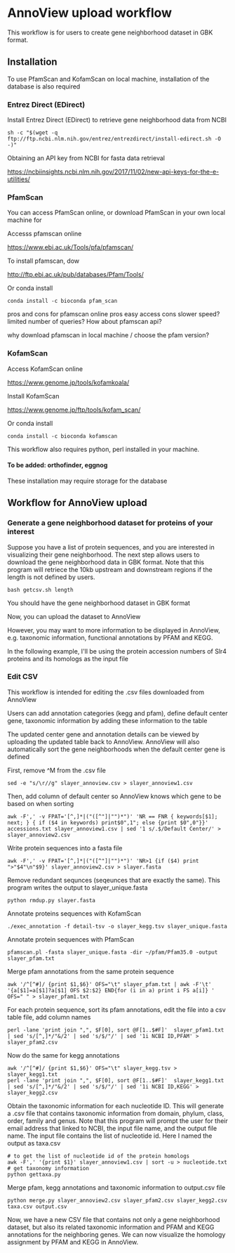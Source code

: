 
# AnnoView upload workflow

This workflow is for users to create gene neighborhood dataset in GBK format.

## Installation

To use PfamScan and KofamScan on local machine, installation of the database is also required 

### Entrez Direct (EDirect)

Install Entrez Direct (EDirect) to retrieve gene neighborhood data from NCBI

```
sh -c "$(wget -q ftp://ftp.ncbi.nlm.nih.gov/entrez/entrezdirect/install-edirect.sh -O -)"
```

Obtaining an API key from NCBI for fasta data retrieval 

https://ncbiinsights.ncbi.nlm.nih.gov/2017/11/02/new-api-keys-for-the-e-utilities/

### PfamScan

You can access PfamScan online, or download PfamScan in your own local machine for 

Accesss pfamscan online

https://www.ebi.ac.uk/Tools/pfa/pfamscan/

To install pfamscan, dow

http://ftp.ebi.ac.uk/pub/databases/Pfam/Tools/

Or conda install

```
conda install -c bioconda pfam_scan
```

pros and cons for pfamscan online
pros easy access
cons slower speed? limited number of queries?
How about pfamscan api?

why download pfamscan in local machine / choose the pfam version? 


### KofamScan

Access KofamScan online

https://www.genome.jp/tools/kofamkoala/

Install KofamScan

https://www.genome.jp/ftp/tools/kofam_scan/

Or conda install

```
conda install -c bioconda kofamscan
```

This workflow also requires python, perl installed in your machine. 

#### To be added: orthofinder, eggnog 

These installation may require storage for the database   

## Workflow for AnnoView upload

### Generate a gene neighborhood dataset for proteins of your interest

Suppose you have a list of protein sequences, and you are interested in visualizing their gene neighborhood. The next step allows users to download the gene neighborhood data in GBK format. Note that this program will retriece the 10kb upstream and downstream regions if the length is not defined by users.

```
bash getcsv.sh length
```
You should have the gene neighborhood dataset in GBK format

Now, you can upload the dataset to AnnoView

However, you may want to more information to be displayed in AnnoView, e.g. taxonomic information, functional annotations by PFAM and KEGG.

In the following example, I'll be using the protein accession numbers of Slr4 proteins and its homologs as the input file

### Edit CSV 
This workflow is intended for editing the .csv files downloaded from AnnoView

Users can add annotation categories (kegg and pfam), define default center gene, taxonomic information by adding these information to the table

The updated center gene and annotation details can be viewed by uploading the updated table back to AnnoView. AnnoView will also automatically sort the gene neighborhoods when the default center gene is defined

First, remove ^M from the .csv file 

```
sed -e "s/\r//g" slayer_annoview.csv > slayer_annoview1.csv
```

Then, add column of default center so AnnoView knows which gene to be based on when sorting

```
awk -F',' -v FPAT='[^,]*|("([^"]|"")*")' 'NR == FNR { keywords[$1]; next; } { if ($4 in keywords) print$0",1"; else {print $0",0"}}' accessions.txt slayer_annoview1.csv | sed '1 s/.$/Default Center/' > slayer_annoview2.csv
```

Write protein sequences into a fasta file

```
awk -F',' -v FPAT='[^,]*|("([^"]|"")*")' 'NR>1 {if ($4) print ">"$4"\n"$9}' slayer_annoview2.csv > slayer.fasta
```

Remove redundant sequnces (seqeunces that are exactly the same). This program writes the output to slayer_unique.fasta

```
python rmdup.py slayer.fasta
```

Annotate proteins sequences with KofamScan

```
./exec_annotation -f detail-tsv -o slayer_kegg.tsv slayer_unique.fasta
```

Annotate protein sequences with PfamScan

```
pfamscan.pl -fasta slayer_unique.fasta -dir ~/pfam/Pfam35.0 -output slayer_pfam.txt
```

Merge pfam annotations from the same protein sequence

```
awk '/^[^#]/ {print $1,$6}' OFS="\t" slayer_pfam.txt | awk -F'\t' '{a[$1]=a[$1]?a[$1] OFS $2:$2} END{for (i in a) print i FS a[i]} ' OFS=" " > slayer_pfam1.txt
```

For each protein sequence, sort its pfam annotations, edit the file into a csv table file, add column names

```
perl -lane 'print join ",", $F[0], sort @F[1..$#F]'  slayer_pfam1.txt | sed 's/[^,]*/"&/2' | sed 's/$/"/' | sed '1i NCBI ID,PFAM' > slayer_pfam2.csv
```

Now do the same for kegg annotations

```
awk '/^[^#]/ {print $1,$6}' OFS="\t" slayer_kegg.tsv > slayer_kegg1.txt
perl -lane 'print join ",", $F[0], sort @F[1..$#F]'  slayer_kegg1.txt | sed 's/[^,]*/"&/2' | sed 's/$/"/' | sed '1i NCBI ID,KEGG' > slayer_kegg2.csv
```

Obtain the taxonomic information for each nucleotide ID. This will generate a .csv file that contains taxonomic information from domain, phylum, class, order, family and genus. Note that this program will prompt the user for their email address that linked to NCBI, the input file name, and the output file name. The input file contains the list of nucleotide id. Here I named the output as taxa.csv

```
# to get the list of nucleotide id of the protein homologs
awk -F',' '{print $1}' slayer_annoview1.csv | sort -u > nucleotide.txt
# get taxonomy information
python gettaxa.py
```

Merge pfam, kegg annotations and taxonomic information to output.csv file

```
python merge.py slayer_annoview2.csv slayer_pfam2.csv slayer_kegg2.csv taxa.csv output.csv
```

Now, we have a new CSV file that contains not only a gene neighborhood dataset, but also its related taxonomic information and PFAM and KEGG annotations for the neighboring genes. We can now visualize the homology assignment by PFAM and KEGG in AnnoView.
